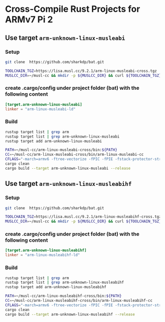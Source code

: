 # Cross-Compile Rust Projects for ARMv7 Pi 2

## Use target `arm-unknown-linux-musleabi`
### Setup
```bash
git clone  https://github.com/sharkdp/bat.git

TOOLCHAIN_TGZ=https://lisa.musl.cc/9.2.1/arm-linux-musleabi-cross.tgz
MUSLCC_DIR=~/musl-cc && mkdir -p ${MUSLCC_DIR} && curl ${TOOLCHAIN_TGZ} | tar zxvvf - -C ${MUSLCC_DIR}
```

### create .cargo/config under project folder (bat) with the following content
```toml
[target.arm-unknown-linux-musleabi]
linker = "arm-linux-musleabi-ld"
```

### Build
```bash
rustup target list | grep arm
rustup target list | grep arm-unknown-linux-musleabi
rustup target add arm-unknown-linux-musleabi

PATH=~/musl-cc/arm-linux-musleabi-cross/bin:${PATH}
CC=~/musl-cc/arm-linux-musleabi-cross/bin/arm-linux-musleabi-cc
CFLAGS="-march=armv6 -ftree-vectorize -fPIC -fPIE -fstack-protector-strong -O2 -pipe"
cargo clean
cargo build --target arm-unknown-linux-musleabi --release
```

## Use target `arm-unknown-linux-musleabihf`
### Setup
```bash
git clone  https://github.com/sharkdp/bat.git

TOOLCHAIN_TGZ=https://lisa.musl.cc/9.2.1/arm-linux-musleabihf-cross.tgz
MUSLCC_DIR=~/musl-cc && mkdir -p ${MUSLCC_DIR} && curl ${TOOLCHAIN_TGZ} | tar zxvvf - -C ${MUSLCC_DIR}
```

### create .cargo/config under project folder (bat) with the following content
```toml
[target.arm-unknown-linux-musleabihf]
linker = "arm-linux-musleabihf-ld"
```

### Build
```bash
rustup target list | grep arm
rustup target list | grep arm-unknown-linux-musleabihf
rustup target add arm-unknown-linux-musleabihf

PATH=~/musl-cc/arm-linux-musleabihf-cross/bin:${PATH}
CC=~/musl-cc/arm-linux-musleabihf-cross/bin/arm-linux-musleabihf-cc
CFLAGS="-march=armv6 -ftree-vectorize -fPIC -fPIE -fstack-protector-strong -O2 -pipe"
cargo clean
cargo build --target arm-unknown-linux-musleabihf --release
```